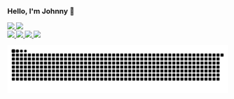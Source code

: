 ### Hello, I'm Johnny 👋

<div dir="auto">
  <a href="#">
  <img height="150em" src="https://github-readme-stats.vercel.app/api?username=johnny1305&theme=dracula&show_icons=true" data-canonical-src="https://github-readme-stats.vercel.app/api?username=johnny1305&theme=dracula&show_icons=true" style="max-width: 100%;">
  <img height="150em" src="https://github-readme-stats.vercel.app/api/top-langs/?username=johnny1305&layout=compact&theme=dracula" data-canonical-src="https://github-readme-stats.vercel.app/api/top-langs/?username=johnny1305&layout=compact&theme=dracula" style="max-width: 100%;">
</a></div>
<div dir="auto"><a href="https://github.com/willianmano"> 
  </a><a href="https://www.instagram.com/johnnyr1345.v2" rel="nofollow">
    <img src="https://camo.githubusercontent.com/acaa286597b43c96dc02b69b90de15a65c52063e31835b763a061cc815f64bac/68747470733a2f2f696d672e736869656c64732e696f2f62616467652f2d496e7374616772616d2d2532334534343035463f7374796c653d666f722d7468652d6261646765266c6f676f3d696e7374616772616d266c6f676f436f6c6f723d7768697465" data-canonical-src="https://img.shields.io/badge/-Instagram-%23E4405F?style=for-the-badge&amp;logo=instagram&amp;logoColor=white" style="max-width: 100%;">
  </a>
  <a href="https://www.facebook.com/jonathan.ramosbellido" rel="nofollow">
    <img src="https://camo.githubusercontent.com/e17ec73074ce4931936eb02899a3b71d8abd0db3f2fda43b546f54914582ee77/68747470733a2f2f696d672e736869656c64732e696f2f62616467652f2d46616365626f6f6b2d3432363742323f7374796c653d666f722d7468652d6261646765266c6f676f3d696e7374616772616d266c6f676f436f6c6f723d7768697465" data-canonical-src="https://img.shields.io/badge/-Facebook-4267B2?style=for-the-badge&amp;logo=instagram&amp;logoColor=white" style="max-width: 100%;">
  </a>
  <a href="mailto:jonathan.ramos.business@gmail.com">
    <img src="https://camo.githubusercontent.com/927d6b3961fa048ff7303daf291cb5869dfa25018997cf8c1373c2f6a85b1458/68747470733a2f2f696d672e736869656c64732e696f2f62616467652f2d476d61696c2d2532333333333f7374796c653d666f722d7468652d6261646765266c6f676f3d676d61696c266c6f676f436f6c6f723d7768697465" data-canonical-src="https://img.shields.io/badge/-Gmail-%23333?style=for-the-badge&amp;logo=gmail&amp;logoColor=white" style="max-width: 100%;">
  </a>
  <a href="https://es.linkedin.com/in/jonathan-ramos-bellido-d13m05a2004?trk=people-guest_people_search-card" rel="nofollow">
    <img src="https://camo.githubusercontent.com/c00f87aeebbec37f3ee0857cc4c20b21fefde8a96caf4744383ebfe44a47fe3f/68747470733a2f2f696d672e736869656c64732e696f2f62616467652f2d4c696e6b6564496e2d2532333030373742353f7374796c653d666f722d7468652d6261646765266c6f676f3d6c696e6b6564696e266c6f676f436f6c6f723d7768697465" data-canonical-src="https://img.shields.io/badge/-LinkedIn-%230077B5?style=for-the-badge&amp;logo=linkedin&amp;logoColor=white" style="max-width: 100%;">
  </a> 
<p dir="auto"><a target="_blank" rel="noopener noreferrer" href="https://github.com/willianmano/willianmano/blob/main/github-contribution-grid-snake.svg"><img src="https://github.com/willianmano/willianmano/raw/main/github-contribution-grid-snake.svg" alt="Snake animation" style="max-width: 100%;"></a></p>
</div>
